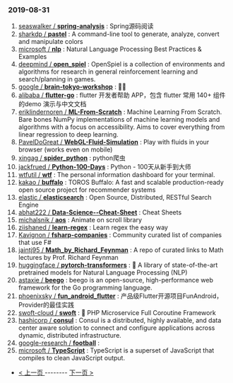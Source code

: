 ### 2019-08-31 
1. [seaswalker / **spring-analysis**](https://github.com/seaswalker/spring-analysis) : Spring源码阅读
1. [sharkdp / **pastel**](https://github.com/sharkdp/pastel) : A command-line tool to generate, analyze, convert and manipulate colors
1. [microsoft / **nlp**](https://github.com/microsoft/nlp) : Natural Language Processing Best Practices & Examples
1. [deepmind / **open_spiel**](https://github.com/deepmind/open_spiel) : OpenSpiel is a collection of environments and algorithms for research in general reinforcement learning and search/planning in games.
1. [google / **brain-tokyo-workshop**](https://github.com/google/brain-tokyo-workshop) : 🧠🗼
1. [alibaba / **flutter-go**](https://github.com/alibaba/flutter-go) : flutter 开发者帮助 APP，包含 flutter 常用 140+ 组件的demo 演示与中文文档
1. [eriklindernoren / **ML-From-Scratch**](https://github.com/eriklindernoren/ML-From-Scratch) : Machine Learning From Scratch. Bare bones NumPy implementations of machine learning models and algorithms with a focus on accessibility. Aims to cover everything from linear regression to deep learning.
1. [PavelDoGreat / **WebGL-Fluid-Simulation**](https://github.com/PavelDoGreat/WebGL-Fluid-Simulation) : Play with fluids in your browser (works even on mobile)
1. [xingag / **spider_python**](https://github.com/xingag/spider_python) : python爬虫
1. [jackfrued / **Python-100-Days**](https://github.com/jackfrued/Python-100-Days) : Python - 100天从新手到大师
1. [wtfutil / **wtf**](https://github.com/wtfutil/wtf) : The personal information dashboard for your terminal.
1. [kakao / **buffalo**](https://github.com/kakao/buffalo) : TOROS Buffalo: A fast and scalable production-ready open source project for recommender systems
1. [elastic / **elasticsearch**](https://github.com/elastic/elasticsearch) : Open Source, Distributed, RESTful Search Engine
1. [abhat222 / **Data-Science--Cheat-Sheet**](https://github.com/abhat222/Data-Science--Cheat-Sheet) : Cheat Sheets
1. [michalsnik / **aos**](https://github.com/michalsnik/aos) : Animate on scroll library
1. [ziishaned / **learn-regex**](https://github.com/ziishaned/learn-regex) : Learn regex the easy way
1. [Kavignon / **fsharp-companies**](https://github.com/Kavignon/fsharp-companies) : Community curated list of companies that use F#
1. [jaintj95 / **Math_by_Richard_Feynman**](https://github.com/jaintj95/Math_by_Richard_Feynman) : A repo of curated links to Math lectures by Prof. Richard Feynman
1. [huggingface / **pytorch-transformers**](https://github.com/huggingface/pytorch-transformers) : 👾 A library of state-of-the-art pretrained models for Natural Language Processing (NLP)
1. [astaxie / **beego**](https://github.com/astaxie/beego) : beego is an open-source, high-performance web framework for the Go programming language.
1. [phoenixsky / **fun_android_flutter**](https://github.com/phoenixsky/fun_android_flutter) : 产品级Flutter开源项目FunAndroid，Provider的最佳实践
1. [swoft-cloud / **swoft**](https://github.com/swoft-cloud/swoft) : 🚀 PHP Microservice Full Coroutine Framework
1. [hashicorp / **consul**](https://github.com/hashicorp/consul) : Consul is a distributed, highly available, and data center aware solution to connect and configure applications across dynamic, distributed infrastructure.
1. [google-research / **football**](https://github.com/google-research/football) : 
1. [microsoft / **TypeScript**](https://github.com/microsoft/TypeScript) : TypeScript is a superset of JavaScript that compiles to clean JavaScript output. 

- [ < 上一页 ](https://github.com/able8/github-trending-daily-record/blob/master/2019-08-30.md) -------- [ 下一页 > ](https://github.com/able8/github-trending-daily-record/blob/master/2019-09-01.md)